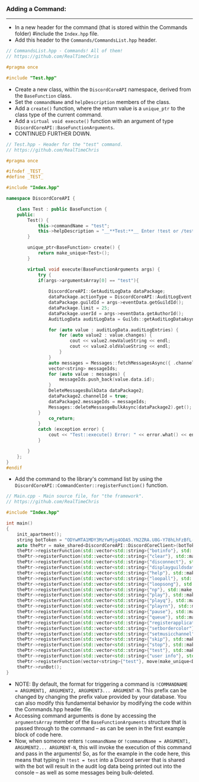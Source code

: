 ### **Adding a Command:**
---
- In a new header for the command (that is stored within the Commands folder) #include the `Index.hpp` file.
- Add this header to the `Commands/CommandsList.hpp` header.
```cpp
// CommandsList.hpp - Commands! All of them!
// https://github.com/RealTimeChris

#pragma once

#include "Test.hpp"

```
- Create a new class, within the `DiscordCoreAPI` namespace, derived from the `BaseFunction` class.
- Set the `commandName` and `helpDescription` members of the class.
- Add a `create()` function, where the return value is a `unique_ptr` to the class type of the current command.
- Add a `virtual void execute()` function with an argument of type `DiscordCoreAPI::BaseFunctionArguments`.
- CONTINUED FURTHER DOWN.

```cpp
// Test.hpp - Header for the "test" command.
// https://github.com/RealTimeChris

#pragma once

#ifndef _TEST_
#define _TEST_

#include "Index.hpp"

namespace DiscordCoreAPI {

	class Test : public BaseFunction {
	public:
		Test() {
			this->commandName = "test";
			this->helpDescription = "__**Test:**__ Enter !test or /test to run this command!";
		}

		unique_ptr<BaseFunction> create() {
			return make_unique<Test>();
		}

		virtual void execute(BaseFunctionArguments args) {
			try {
			if(args->argumentsArray[0] == "test"){
			
				DiscordCoreAPI::GetAuditLogData dataPackage;
				dataPackage.actionType = DiscordCoreAPI::AuditLogEvent::ROLE_UPDATE;
				dataPackage.guildId = args->eventData.getGuildId();
				dataPackage.limit = 25;
				dataPackage.userId = args->eventData.getAuthorId();
				AuditLogData auditLogData = Guilds::getAuditLogDataAsync(dataPackage).get();

				for (auto value : auditLogData.auditLogEntries) {
					for (auto value2 : value.changes) {
						cout << value2.newValueString << endl;
						cout << value2.oldValueString << endl;
					}
				}
				auto messages = Messages::fetchMessagesAsync({ .channelId = args->eventData.getChannelId(), .limit = 100, .beforeThisId = args->eventData.getMessageId() }).get();
				vector<string> messageIds;
				for (auto value : messages) {
					messageIds.push_back(value.data.id);
				}
				DeleteMessagesBulkData dataPackage2;
				dataPackage2.channelId = true;
				dataPackage2.messageIds = messageIds;
				Messages::deleteMessasgeBulkAsync(dataPackage2).get();
			}
				co_return;
			}
			catch (exception error) {
				cout << "Test::execute() Error: " << error.what() << endl << endl;
			}

		}
	};
}
#endif
```
- Add the command to the library's command list by using the `DiscordCoreAPI::CommandCenter::registerFunction()` function.

```cpp
// Main.cpp - Main source file, for "the framework".
// https://github.com/RealTimeChris

#include "Index.hpp"

int main()
{
    init_apartment();
    string botToken = "ODYwMTA1MDY3MzYwMjg4ODA5.YN2ZRA.U8G-Y78hLhFzBfL-VH8v0-zHhzI";
    auto thePtr = make_shared<DiscordCoreAPI::DiscordCoreClient>(botToken, "!", functionVector, DiscordCoreAPI::CacheOptions{ .cacheGuildMembers = true, .cacheChannels = true, .cacheGuilds = true, .cacheRoles = true, .cacheUsers = true });
    thePtr->registerFunction(std::vector<std::string>{"botinfo"}, std::make_shared<DiscordCoreAPI::BotInfo>());
    thePtr->registerFunction(std::vector<std::string>{"clear"}, std::make_shared<DiscordCoreAPI::Clear>());
    thePtr->registerFunction(std::vector<std::string>{"disconnect"}, std::make_shared<DiscordCoreAPI::Disconnect>());
    thePtr->registerFunction(std::vector<std::string>{"displayguildsdata"}, std::make_shared<DiscordCoreAPI::DisplayGuildsData>());
    thePtr->registerFunction(std::vector<std::string>{"help"}, std::make_shared<DiscordCoreAPI::Help>());
    thePtr->registerFunction(std::vector<std::string>{"loopall"}, std::make_shared<DiscordCoreAPI::LoopAll>());
    thePtr->registerFunction(std::vector<std::string>{"loopsong"}, std::make_shared<DiscordCoreAPI::LoopSong>());
    thePtr->registerFunction(std::vector<std::string>{"np"}, std::make_shared<DiscordCoreAPI::Np>());
    thePtr->registerFunction(std::vector<std::string>{"play"}, std::make_shared<DiscordCoreAPI::Play>());
    thePtr->registerFunction(std::vector<std::string>{"playq"}, std::make_shared<DiscordCoreAPI::PlayQ>());
    thePtr->registerFunction(std::vector<std::string>{"playrn"}, std::make_shared<DiscordCoreAPI::PlayRN>());
    thePtr->registerFunction(std::vector<std::string>{"pause"}, std::make_shared<DiscordCoreAPI::Pause>());
    thePtr->registerFunction(std::vector<std::string>{"queue"}, std::make_shared<DiscordCoreAPI::TheQueue>());
    thePtr->registerFunction(std::vector<std::string>{"registerapplicationcommands"}, std::make_shared<DiscordCoreAPI::RegisterApplicationCommands>());
    thePtr->registerFunction(std::vector<std::string>{"setbordercolor"}, std::make_shared<DiscordCoreAPI::SetBorderColor>());
    thePtr->registerFunction(std::vector<std::string>{"setmusicchannel"}, std::make_shared<DiscordCoreAPI::SetMusicChannel>());
    thePtr->registerFunction(std::vector<std::string>{"skip"}, std::make_shared<DiscordCoreAPI::Skip>());
    thePtr->registerFunction(std::vector<std::string>{"stop"}, std::make_shared<DiscordCoreAPI::Stop>());
    thePtr->registerFunction(std::vector<std::string>{"test"}, std::make_shared<DiscordCoreAPI::Test>());
    thePtr->registerFunction(std::vector<std::string>{"user info"}, std::make_shared<DiscordCoreAPI::UserInfo>());
    thePtr->registerFunction(vector<string>{"test"}, move(make_unique<DiscordCoreAPI::Test>()));
    thePtr->runBot();
}
```
- NOTE: By default, the format for triggering a command is `!COMMANDNAME = ARGUMENT1, ARGUMENT2, ARGUMENT3... ARGUMENT-N`. This prefix can be changed by changing the prefix value provided by your database. You can also modify this fundamental behavior by modifying the code within the Commands.hpp header file.
- Accessing command arguments is done by accessing the `argumentsArray` member of the `BaseFunctionArguments` structure that is passed through to the command – as can be seen in the first example block of code here.
- Now, when someone enters `!commandName` or `!commandName = ARGUMENT1, ARGUMENT2... ARGUMENT-N`, this will invoke the execution of this command and pass in the arguments! So, as for the example in the code here, this means that typing in `!test = test` into a Discord server that is shared with the bot will result in the audit log data being printed out into the console – as well as some messages being bulk-deleted.
